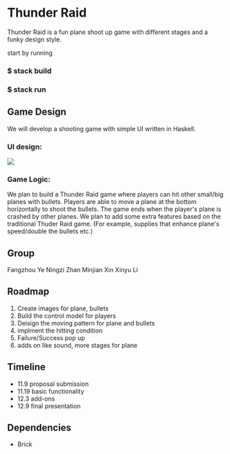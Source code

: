 # Thunder Raid

Thunder Raid is a fun plane shoot up game with different stages and a funky design style. 

start by running 
### $ stack build
### $ stack run

## Game Design
We will develop a shooting game with simple UI written in Haskell. 

### UI design:

![](https://i.imgur.com/st8XFwZ.jpg)

### Game Logic:

We plan to build a Thunder Raid game where players can hit other small/big planes with bullets. Players are able to move a plane at the bottom horizontally to shoot the bullets. The game ends when the player's plane is crashed by other planes. We plan to add some extra features based on the traditional Thuder Raid game. (For example, supplies that enhance plane's speed/double the bullets etc.)

## Group

Fangzhou Ye
Ningzi Zhan
Minjian Xin
Xinyu Li

## Roadmap
1.  Create images for plane, bullets
2.  Build the control model for players 
3.  Deisign the moving pattern for plane and bullets
4.  implment the hitting condition
5.  Failure/Success pop up
6.  adds on like sound, more stages for plane

## Timeline

- 11.9 proposal submission
- 11.19 basic functionality
- 12.3 add-ons
- 12.9 final presentation

## Dependencies

- Brick
